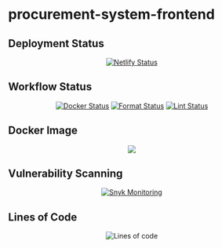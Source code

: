 # procurement-system-frontend

## Deployment Status

<div align="center">

[![Netlify Status](https://api.netlify.com/api/v1/badges/add1dc8d-f8b2-4c42-b561-681ccff28715/deploy-status)](https://app.netlify.com/sites/smart-procurement-system/deploys)

</div>

## Workflow Status

<div align="center">

[![Docker Status](https://github.com/sahil-gidwani/procurement-system-frontend/actions/workflows/docker.yml/badge.svg)](https://github.com/sahil-gidwani/procurement-system-frontend/actions/workflows/docker.yml)
[![Format Status](https://github.com/sahil-gidwani/procurement-system-frontend/actions/workflows/format.yml/badge.svg)](https://github.com/sahil-gidwani/procurement-system-frontend/actions/workflows/format.yml)
[![Lint Status](https://github.com/sahil-gidwani/procurement-system-frontend/actions/workflows/lint.yml/badge.svg)](https://github.com/sahil-gidwani/procurement-system-frontend/actions/workflows/lint.yml)

</div>

## Docker Image

<div align="center">

[![](https://custom-icon-badges.demolab.com/badge/Docker-latest-white?style=flat&logo=docker&logoColor=blue)](https://hub.docker.com/repository/docker/sahilgidwani/procurement-system-frontend "Link to Docker Hub")

</div>

## Vulnerability Scanning

<div align="center">

[![Snyk Monitoring](https://snyk.io/test/github/sahil-gidwani/procurement-system-frontend/badge.svg)](https://snyk.io/test/github/sahil-gidwani/procurement-system-frontend "Link to Snyk Dashboard")

</div>

## Lines of Code

<div align="center">

![Lines of code](https://img.shields.io/endpoint?url=https://ghloc.vercel.app/api/sahil-gidwani/procurement-system-frontend/badge?filter=.jsx$,.js$,.html$,.yml$,.ts$,.dockerignore$)

</div>
